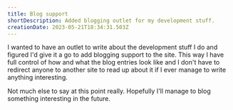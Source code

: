 ```yaml
---
title: Blog support
shortDescription: Added blogging outlet for my development stuff.
creationDate: 2023-05-21T18:34:31.503Z
---
```


I wanted to have an outlet to write about the development stuff I do and figured I'd give it a go to add blogging support to the site. This way I have full control of how and what the blog entries look like and I don't have to redirect anyone to another site to read up about it if I ever manage to write anything interesting.

Not much else to say at this point really. Hopefully I'll manage to blog something interesting in the future.
